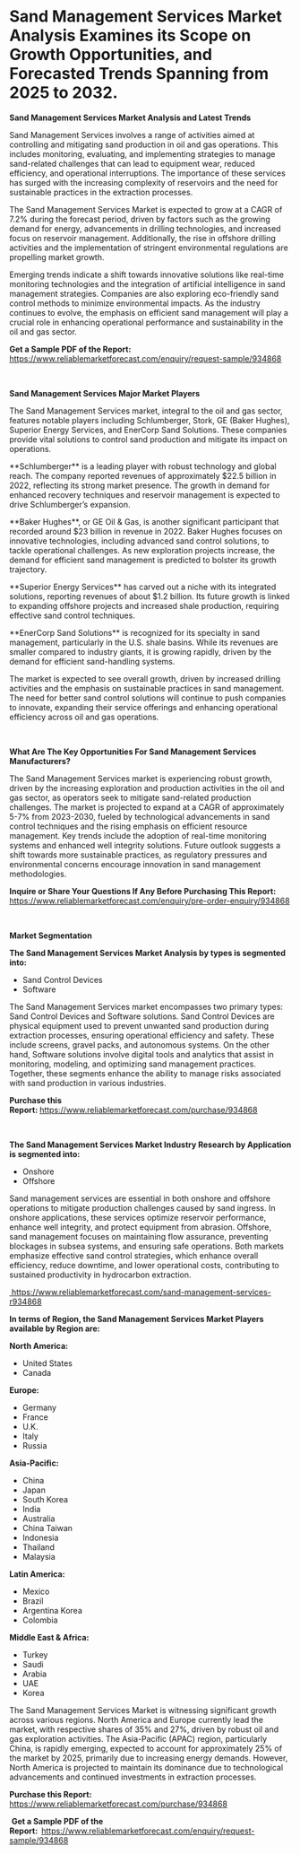 <p><h1>Sand Management Services Market Analysis Examines its Scope on Growth Opportunities, and Forecasted Trends Spanning from 2025 to 2032.</h1></p><p><strong>Sand Management Services Market Analysis and Latest Trends</strong></p>
<p><p>Sand Management Services involves a range of activities aimed at controlling and mitigating sand production in oil and gas operations. This includes monitoring, evaluating, and implementing strategies to manage sand-related challenges that can lead to equipment wear, reduced efficiency, and operational interruptions. The importance of these services has surged with the increasing complexity of reservoirs and the need for sustainable practices in the extraction processes.</p><p>The Sand Management Services Market is expected to grow at a CAGR of 7.2% during the forecast period, driven by factors such as the growing demand for energy, advancements in drilling technologies, and increased focus on reservoir management. Additionally, the rise in offshore drilling activities and the implementation of stringent environmental regulations are propelling market growth. </p><p>Emerging trends indicate a shift towards innovative solutions like real-time monitoring technologies and the integration of artificial intelligence in sand management strategies. Companies are also exploring eco-friendly sand control methods to minimize environmental impacts. As the industry continues to evolve, the emphasis on efficient sand management will play a crucial role in enhancing operational performance and sustainability in the oil and gas sector.</p></p>
<p><strong>Get a Sample PDF of the Report:&nbsp;</strong> <a href="https://www.reliablemarketforecast.com/enquiry/request-sample/934868?utm_campaign=2533&utm_medium=2&utm_source=Github&utm_content=ia&utm_term=18042025&utm_id=sand-management-services">https://www.reliablemarketforecast.com/enquiry/request-sample/934868</a></p>
<p>&nbsp;</p>
<p><strong>Sand Management Services Major Market Players</strong></p>
<p><p>The Sand Management Services market, integral to the oil and gas sector, features notable players including Schlumberger, Stork, GE (Baker Hughes), Superior Energy Services, and EnerCorp Sand Solutions. These companies provide vital solutions to control sand production and mitigate its impact on operations.</p><p>**Schlumberger** is a leading player with robust technology and global reach. The company reported revenues of approximately $22.5 billion in 2022, reflecting its strong market presence. The growth in demand for enhanced recovery techniques and reservoir management is expected to drive Schlumberger’s expansion.</p><p>**Baker Hughes**, or GE Oil & Gas, is another significant participant that recorded around $23 billion in revenue in 2022. Baker Hughes focuses on innovative technologies, including advanced sand control solutions, to tackle operational challenges. As new exploration projects increase, the demand for efficient sand management is predicted to bolster its growth trajectory.</p><p>**Superior Energy Services** has carved out a niche with its integrated solutions, reporting revenues of about $1.2 billion. Its future growth is linked to expanding offshore projects and increased shale production, requiring effective sand control techniques.</p><p>**EnerCorp Sand Solutions** is recognized for its specialty in sand management, particularly in the U.S. shale basins. While its revenues are smaller compared to industry giants, it is growing rapidly, driven by the demand for efficient sand-handling systems.</p><p>The market is expected to see overall growth, driven by increased drilling activities and the emphasis on sustainable practices in sand management. The need for better sand control solutions will continue to push companies to innovate, expanding their service offerings and enhancing operational efficiency across oil and gas operations.</p></p>
<p>&nbsp;</p>
<p><strong>What Are The Key Opportunities For Sand Management Services Manufacturers?</strong></p>
<p><p>The Sand Management Services market is experiencing robust growth, driven by the increasing exploration and production activities in the oil and gas sector, as operators seek to mitigate sand-related production challenges. The market is projected to expand at a CAGR of approximately 5-7% from 2023-2030, fueled by technological advancements in sand control techniques and the rising emphasis on efficient resource management. Key trends include the adoption of real-time monitoring systems and enhanced well integrity solutions. Future outlook suggests a shift towards more sustainable practices, as regulatory pressures and environmental concerns encourage innovation in sand management methodologies.</p></p>
<p><strong>Inquire or Share Your Questions If Any Before Purchasing This Report:</strong> <a href="https://www.reliablemarketforecast.com/enquiry/pre-order-enquiry/934868?utm_campaign=2533&utm_medium=2&utm_source=Github&utm_content=ia&utm_term=18042025&utm_id=sand-management-services">https://www.reliablemarketforecast.com/enquiry/pre-order-enquiry/934868</a></p>
<p>&nbsp;</p>
<p><strong>Market Segmentation</strong></p>
<p><strong>The Sand Management Services Market Analysis by types is segmented into:</strong></p>
<p><ul><li>Sand Control Devices</li><li>Software</li></ul></p>
<p><p>The Sand Management Services market encompasses two primary types: Sand Control Devices and Software solutions. Sand Control Devices are physical equipment used to prevent unwanted sand production during extraction processes, ensuring operational efficiency and safety. These include screens, gravel packs, and autonomous systems. On the other hand, Software solutions involve digital tools and analytics that assist in monitoring, modeling, and optimizing sand management practices. Together, these segments enhance the ability to manage risks associated with sand production in various industries.</p></p>
<p><strong>Purchase this Report:&nbsp;</strong><a href="https://www.reliablemarketforecast.com/purchase/934868?utm_campaign=2533&utm_medium=2&utm_source=Github&utm_content=ia&utm_term=18042025&utm_id=sand-management-services">https://www.reliablemarketforecast.com/purchase/934868</a></p>
<p>&nbsp;</p>
<p><strong>The Sand Management Services Market Industry Research by Application is segmented into:</strong></p>
<p><ul><li>Onshore</li><li>Offshore</li></ul></p>
<p><p>Sand management services are essential in both onshore and offshore operations to mitigate production challenges caused by sand ingress. In onshore applications, these services optimize reservoir performance, enhance well integrity, and protect equipment from abrasion. Offshore, sand management focuses on maintaining flow assurance, preventing blockages in subsea systems, and ensuring safe operations. Both markets emphasize effective sand control strategies, which enhance overall efficiency, reduce downtime, and lower operational costs, contributing to sustained productivity in hydrocarbon extraction.</p></p>
<p><a href="https://www.reliablemarketforecast.com/sand-management-services-r934868?utm_campaign=2533&utm_medium=2&utm_source=Github&utm_content=ia&utm_term=18042025&utm_id=sand-management-services">&nbsp;https://www.reliablemarketforecast.com/sand-management-services-r934868</a></p>
<p><strong>In terms of Region, the Sand Management Services Market Players available by Region are:</strong></p>
<p>
    <p> <strong> North America: </strong>
        <ul>
            <li>United States</li>
            <li>Canada</li>
        </ul>
        </p> 
    <p> <strong> Europe: </strong>
        <ul>
            <li>Germany</li>
            <li>France</li>
            <li>U.K.</li>
            <li>Italy</li>
            <li>Russia</li>
        </ul>
        </p> 
    <p> <strong> Asia-Pacific: </strong>
        <ul>
            <li>China</li>
            <li>Japan</li>
            <li>South Korea</li>
            <li>India</li>
            <li>Australia</li>
            <li>China Taiwan</li>
            <li>Indonesia</li>
            <li>Thailand</li>
            <li>Malaysia</li>
        </ul>
        </p> 
    <p> <strong> Latin America: </strong>
        <ul>
            <li>Mexico</li>
            <li>Brazil</li>
            <li>Argentina Korea</li>
            <li>Colombia</li>
        </ul>
        </p> 
    <p> <strong> Middle East & Africa: </strong>
        <ul>
            <li>Turkey</li>
            <li>Saudi</li>
            <li>Arabia</li>
            <li>UAE</li>
            <li>Korea</li>
        </ul>
    </p>
    </p>
<p><p>The Sand Management Services Market is witnessing significant growth across various regions. North America and Europe currently lead the market, with respective shares of 35% and 27%, driven by robust oil and gas exploration activities. The Asia-Pacific (APAC) region, particularly China, is rapidly emerging, expected to account for approximately 25% of the market by 2025, primarily due to increasing energy demands. However, North America is projected to maintain its dominance due to technological advancements and continued investments in extraction processes.</p></p>
<p><strong>Purchase this Report: </strong><a href="https://www.reliablemarketforecast.com/purchase/934868?utm_campaign=2533&utm_medium=2&utm_source=Github&utm_content=ia&utm_term=18042025&utm_id=sand-management-services">https://www.reliablemarketforecast.com/purchase/934868</a></p>
<p>&nbsp;<strong>Get a Sample PDF of the Report:&nbsp;&nbsp;</strong><a href="https://www.reliablemarketforecast.com/enquiry/request-sample/934868?utm_campaign=2533&utm_medium=2&utm_source=Github&utm_content=ia&utm_term=18042025&utm_id=sand-management-services">https://www.reliablemarketforecast.com/enquiry/request-sample/934868</a></p>
<p><strong></strong></p>
<p><p></p><p></p><p></p></p>